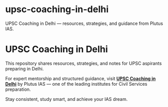 # upsc-coaching-in-delhi
UPSC Coaching in Delhi — resources, strategies, and guidance from Plutus IAS.

# UPSC Coaching in Delhi

This repository shares resources, strategies, and notes for UPSC aspirants preparing in Delhi.

For expert mentorship and structured guidance, visit **[UPSC Coaching in Delhi](https://plutusias.com/)** by Plutus IAS — one of the leading institutes for Civil Services preparation.

Stay consistent, study smart, and achieve your IAS dream.
